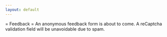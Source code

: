 ```yaml
---
layout: default
---
```

= Feedback =
An anonymous feedback form is about to come. A reCaptcha validation field will be unavoidable due to spam.
